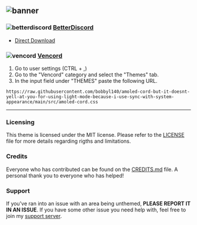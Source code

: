 ![banner](https://discord-extensions.github.io/assets/banners/amoled-cord.png)
---

### ![betterdiscord](https://discord-extensions.github.io/assets/icons/betterdiscord.png) **[BetterDiscord](https://betterdiscord.app)**
- [Direct Download](https://raw.githubusercontent.com/bobbyl140/amoled-cord-but-it-doesnt-yell-at-you-for-using-light-mode-because-i-use-sync-with-system-appearance/main/src/amoled-cord.css)

### ![vencord](https://discord-extensions.github.io/assets/icons/vencord.gif) **[Vencord](https://github.com/Vendicated/Vencord)**
1. Go to user settings (CTRL + ,)
2. Go to the "Vencord" category and select the "Themes" tab.
3. In the input field under "THEMES" paste the following URL.
```
https://raw.githubusercontent.com/bobbyl140/amoled-cord-but-it-doesnt-yell-at-you-for-using-light-mode-because-i-use-sync-with-system-appearance/main/src/amoled-cord.css
```
---
### Licensing
This theme is licensed under the MIT license. Please refer to the [LICENSE](./LICENSE) file for more details regarding rigths and limitations.

### Credits
Everyone who has contributed can be found on the [CREDITS.md](./CREDITS.md) file. A personal thank you to everyone who has helped!

### Support
If you've ran into an issue with an area being unthemed, **PLEASE REPORT IT IN AN ISSUE**. If you have some other issue you need help with, feel free to join my [support server](https://discord.gg/vYdXbEzqDs).
